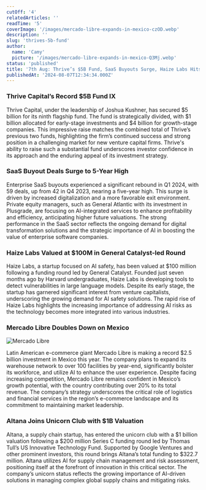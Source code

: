 ```yaml
---
cutOff: '4'
relatedArticles: ''
readTime: '5'
coverImage: '/images/mercado-libre-expands-in-mexico-czOD.webp'
description: ''
slug: 'thrives-5b-fund'
author:
  name: 'Camy'
  picture: '/images/mercado-libre-expands-in-mexico-Q3Mj.webp'
status: 'published'
title: '7th Aug: Thrive’s $5B Fund, SaaS Buyouts Surge, Haize Labs Hits $100M '
publishedAt: '2024-08-07T12:34:34.000Z'
---
```


### **Thrive Capital’s Record $5B Fund IX**

Thrive Capital, under the leadership of Joshua Kushner, has secured $5 billion for its ninth flagship fund. The fund is strategically divided, with $1 billion allocated for early-stage investments and $4 billion for growth-stage companies. This impressive raise matches the combined total of Thrive’s previous two funds, highlighting the firm’s continued success and strong position in a challenging market for new venture capital firms. Thrive's ability to raise such a substantial fund underscores investor confidence in its approach and the enduring appeal of its investment strategy.

### **SaaS Buyout Deals Surge to 5-Year High**

Enterprise SaaS buyouts experienced a significant rebound in Q1 2024, with 59 deals, up from 42 in Q4 2023, nearing a five-year high. This surge is driven by increased digitalization and a more favorable exit environment. Private equity managers, such as General Atlantic with its investment in Plusgrade, are focusing on AI-integrated services to enhance profitability and efficiency, anticipating higher future valuations. The strong performance in the SaaS sector reflects the ongoing demand for digital transformation solutions and the strategic importance of AI in boosting the value of enterprise software companies.

### **Haize Labs Valued at $100M in General Catalyst-led Round**

Haize Labs, a startup focused on AI safety, has been valued at $100 million following a funding round led by General Catalyst. Founded just seven months ago by Harvard undergraduates, Haize Labs is developing tools to detect vulnerabilities in large language models. Despite its early stage, the startup has garnered significant interest from venture capitalists, underscoring the growing demand for AI safety solutions. The rapid rise of Haize Labs highlights the increasing importance of addressing AI risks as the technology becomes more integrated into various industries.

### **Mercado Libre Doubles Down on Mexico**

![Mercado Libre](/images/mercado-libre-expands-in-mexico-IxMz.webp)

Latin American e-commerce giant Mercado Libre is making a record $2.5 billion investment in Mexico this year. The company plans to expand its warehouse network to over 100 facilities by year-end, significantly bolster its workforce, and utilize AI to enhance the user experience. Despite facing increasing competition, Mercado Libre remains confident in Mexico’s growth potential, with the country contributing over 20% to its total revenue. The company’s strategy underscores the critical role of logistics and financial services in the region’s e-commerce landscape and its commitment to maintaining market leadership.

### **Altana Joins Unicorn Club with $1B Valuation**

Altana, a supply chain startup, has entered the unicorn club with a $1 billion valuation following a $200 million Series C funding round led by Thomas Tull’s US Innovative Technology Fund. Supported by Google Ventures and other prominent investors, this round brings Altana’s total funding to $322.7 million. Altana utilizes AI for supply chain management and risk assessment, positioning itself at the forefront of innovation in this critical sector. The company’s unicorn status reflects the growing importance of AI-driven solutions in managing complex global supply chains and mitigating risks.